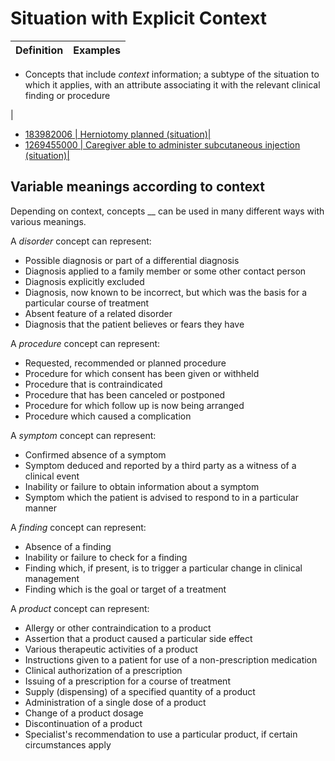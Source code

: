 # Situation with Explicit Context

Definition| Examples  
---|---  
  
  * Concepts that include _context_ information; a subtype of the situation to which it applies, with an attribute associating it with the relevant clinical finding or procedure

| 

  * [ 183982006 | Herniotomy planned (situation)|](http://snomed.info/id/183982006 "183982006 | Herniotomy planned \(situation\) |")
  * [ 1269455000 | Caregiver able to administer subcutaneous injection (situation)|](http://snomed.info/id/1269455000 "1269455000 | Caregiver able to administer subcutaneous injection \(situation\) |")

  
  
## Variable meanings according to context 

Depending on context, concepts __ can be used in many different ways with various meanings.

A  _disorder_ concept can represent:

  * Possible diagnosis or part of a differential diagnosis
  * Diagnosis applied to a family member or some other contact person
  * Diagnosis explicitly excluded
  * Diagnosis, now known to be incorrect, but which was the basis for a particular course of treatment
  * Absent feature of a related disorder
  * Diagnosis that the patient believes or fears they have

A  _procedure_ concept can represent:

  * Requested, recommended or planned procedure
  * Procedure for which consent has been given or withheld
  * Procedure that is contraindicated
  * Procedure that has been canceled or postponed
  * Procedure for which follow up is now being arranged
  * Procedure which caused a complication

A  _symptom_ concept can represent:

  * Confirmed absence of a symptom
  * Symptom deduced and reported by a third party as a witness of a clinical event
  * Inability or failure to obtain information about a symptom
  * Symptom which the patient is advised to respond to in a particular manner

A  _finding_ concept can represent:

  * Absence of a finding
  * Inability or failure to check for a finding
  * Finding which, if present, is to trigger a particular change in clinical management
  * Finding which is the goal or target of a treatment

A  _product_ concept can represent:

  * Allergy or other contraindication to a product
  * Assertion that a product caused a particular side effect
  * Various therapeutic activities of a product
  * Instructions given to a patient for use of a non-prescription medication
  * Clinical authorization of a prescription
  * Issuing of a prescription for a course of treatment
  * Supply (dispensing) of a specified quantity of a product
  * Administration of a single dose of a product
  * Change of a product dosage
  * Discontinuation of a product
  * Specialist's recommendation to use a particular product, if certain circumstances apply

